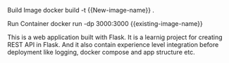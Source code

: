 Build Image
docker build -t {{New-image-name}} .

Run Container
docker run -dp 3000:3000 {{existing-image-name}}


This is a web application built with Flask. It is a learnig project for creating REST API in Flask. And it also contain experience level integration before deployment like logging, docker compose and app structure etc.